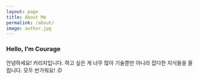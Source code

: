 ```yaml
---
layout: page
title: About Me
permalink: /about/
image: author.jpg
---
```

<h3 class="font-weight-light">Hello, I’m <span class="font-weight-bold">Courage</span></h3>

안녕하세요! 커리지입니다.
하고 싶은 게 너무 많아 기술뿐만 아니라 잡다한 지식들을 올립니다.
모두 반가워요! :D